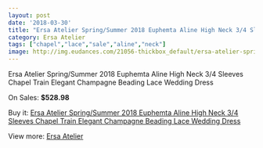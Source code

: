 ```yaml
---
layout: post
date: '2018-03-30'
title: "Ersa Atelier Spring/Summer 2018 Euphemta Aline High Neck 3/4 Sleeves Chapel Train Elegant Champagne Beading Lace Wedding Dress"
category: Ersa Atelier
tags: ["chapel","lace","sale","aline","neck"]
image: http://img.eudances.com/21056-thickbox_default/ersa-atelier-spring-summer-2018-euphemta-aline-high-neck-3-4-sleeves-chapel-train-elegant-champagne-beading-lace-wedding-dress.jpg
---
```

Ersa Atelier Spring/Summer 2018 Euphemta Aline High Neck 3/4 Sleeves Chapel Train Elegant Champagne Beading Lace Wedding Dress

On Sales: **$528.98**
<a href="https://www.eudances.com/en/ersa-atelier/6443-ersa-atelier-spring-summer-2018-euphemta-aline-high-neck-3-4-sleeves-chapel-train-elegant-champagne-beading-lace-wedding-dress.html"><amp-img layout="responsive" width="600" height="600" src="//img.eudances.com/21056-thickbox_default/ersa-atelier-spring-summer-2018-euphemta-aline-high-neck-3-4-sleeves-chapel-train-elegant-champagne-beading-lace-wedding-dress.jpg" alt="Ersa Atelier Spring/Summer 2018 Euphemta Aline High Neck 3/4 Sleeves Chapel Train Elegant Champagne Beading Lace Wedding Dress 0" /></a>
<a href="https://www.eudances.com/en/ersa-atelier/6443-ersa-atelier-spring-summer-2018-euphemta-aline-high-neck-3-4-sleeves-chapel-train-elegant-champagne-beading-lace-wedding-dress.html"><amp-img layout="responsive" width="600" height="600" src="//img.eudances.com/21064-thickbox_default/ersa-atelier-spring-summer-2018-euphemta-aline-high-neck-3-4-sleeves-chapel-train-elegant-champagne-beading-lace-wedding-dress.jpg" alt="Ersa Atelier Spring/Summer 2018 Euphemta Aline High Neck 3/4 Sleeves Chapel Train Elegant Champagne Beading Lace Wedding Dress 1" /></a>
<a href="https://www.eudances.com/en/ersa-atelier/6443-ersa-atelier-spring-summer-2018-euphemta-aline-high-neck-3-4-sleeves-chapel-train-elegant-champagne-beading-lace-wedding-dress.html"><amp-img layout="responsive" width="600" height="600" src="//img.eudances.com/21063-thickbox_default/ersa-atelier-spring-summer-2018-euphemta-aline-high-neck-3-4-sleeves-chapel-train-elegant-champagne-beading-lace-wedding-dress.jpg" alt="Ersa Atelier Spring/Summer 2018 Euphemta Aline High Neck 3/4 Sleeves Chapel Train Elegant Champagne Beading Lace Wedding Dress 2" /></a>
<a href="https://www.eudances.com/en/ersa-atelier/6443-ersa-atelier-spring-summer-2018-euphemta-aline-high-neck-3-4-sleeves-chapel-train-elegant-champagne-beading-lace-wedding-dress.html"><amp-img layout="responsive" width="600" height="600" src="//img.eudances.com/21062-thickbox_default/ersa-atelier-spring-summer-2018-euphemta-aline-high-neck-3-4-sleeves-chapel-train-elegant-champagne-beading-lace-wedding-dress.jpg" alt="Ersa Atelier Spring/Summer 2018 Euphemta Aline High Neck 3/4 Sleeves Chapel Train Elegant Champagne Beading Lace Wedding Dress 3" /></a>
<a href="https://www.eudances.com/en/ersa-atelier/6443-ersa-atelier-spring-summer-2018-euphemta-aline-high-neck-3-4-sleeves-chapel-train-elegant-champagne-beading-lace-wedding-dress.html"><amp-img layout="responsive" width="600" height="600" src="//img.eudances.com/21061-thickbox_default/ersa-atelier-spring-summer-2018-euphemta-aline-high-neck-3-4-sleeves-chapel-train-elegant-champagne-beading-lace-wedding-dress.jpg" alt="Ersa Atelier Spring/Summer 2018 Euphemta Aline High Neck 3/4 Sleeves Chapel Train Elegant Champagne Beading Lace Wedding Dress 4" /></a>
<a href="https://www.eudances.com/en/ersa-atelier/6443-ersa-atelier-spring-summer-2018-euphemta-aline-high-neck-3-4-sleeves-chapel-train-elegant-champagne-beading-lace-wedding-dress.html"><amp-img layout="responsive" width="600" height="600" src="//img.eudances.com/21060-thickbox_default/ersa-atelier-spring-summer-2018-euphemta-aline-high-neck-3-4-sleeves-chapel-train-elegant-champagne-beading-lace-wedding-dress.jpg" alt="Ersa Atelier Spring/Summer 2018 Euphemta Aline High Neck 3/4 Sleeves Chapel Train Elegant Champagne Beading Lace Wedding Dress 5" /></a>
<a href="https://www.eudances.com/en/ersa-atelier/6443-ersa-atelier-spring-summer-2018-euphemta-aline-high-neck-3-4-sleeves-chapel-train-elegant-champagne-beading-lace-wedding-dress.html"><amp-img layout="responsive" width="600" height="600" src="//img.eudances.com/21059-thickbox_default/ersa-atelier-spring-summer-2018-euphemta-aline-high-neck-3-4-sleeves-chapel-train-elegant-champagne-beading-lace-wedding-dress.jpg" alt="Ersa Atelier Spring/Summer 2018 Euphemta Aline High Neck 3/4 Sleeves Chapel Train Elegant Champagne Beading Lace Wedding Dress 6" /></a>
<a href="https://www.eudances.com/en/ersa-atelier/6443-ersa-atelier-spring-summer-2018-euphemta-aline-high-neck-3-4-sleeves-chapel-train-elegant-champagne-beading-lace-wedding-dress.html"><amp-img layout="responsive" width="600" height="600" src="//img.eudances.com/21058-thickbox_default/ersa-atelier-spring-summer-2018-euphemta-aline-high-neck-3-4-sleeves-chapel-train-elegant-champagne-beading-lace-wedding-dress.jpg" alt="Ersa Atelier Spring/Summer 2018 Euphemta Aline High Neck 3/4 Sleeves Chapel Train Elegant Champagne Beading Lace Wedding Dress 7" /></a>
<a href="https://www.eudances.com/en/ersa-atelier/6443-ersa-atelier-spring-summer-2018-euphemta-aline-high-neck-3-4-sleeves-chapel-train-elegant-champagne-beading-lace-wedding-dress.html"><amp-img layout="responsive" width="600" height="600" src="//img.eudances.com/21057-thickbox_default/ersa-atelier-spring-summer-2018-euphemta-aline-high-neck-3-4-sleeves-chapel-train-elegant-champagne-beading-lace-wedding-dress.jpg" alt="Ersa Atelier Spring/Summer 2018 Euphemta Aline High Neck 3/4 Sleeves Chapel Train Elegant Champagne Beading Lace Wedding Dress 8" /></a>

Buy it: [Ersa Atelier Spring/Summer 2018 Euphemta Aline High Neck 3/4 Sleeves Chapel Train Elegant Champagne Beading Lace Wedding Dress](https://www.eudances.com/en/ersa-atelier/6443-ersa-atelier-spring-summer-2018-euphemta-aline-high-neck-3-4-sleeves-chapel-train-elegant-champagne-beading-lace-wedding-dress.html "Ersa Atelier Spring/Summer 2018 Euphemta Aline High Neck 3/4 Sleeves Chapel Train Elegant Champagne Beading Lace Wedding Dress")

View more: [Ersa Atelier](https://www.eudances.com/en/103-ersa-atelier "Ersa Atelier")